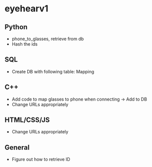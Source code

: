 # eyehearv1

## Python
- phone_to_glasses, retrieve from db
- Hash the ids

## SQL
- Create DB with following table: Mapping

## C++
- Add code to map glasses to phone when connecting -> Add to DB
- Change URLs appropriately

## HTML/CSS/JS
- Change URLs appropriately

## General
- Figure out how to retrieve ID
